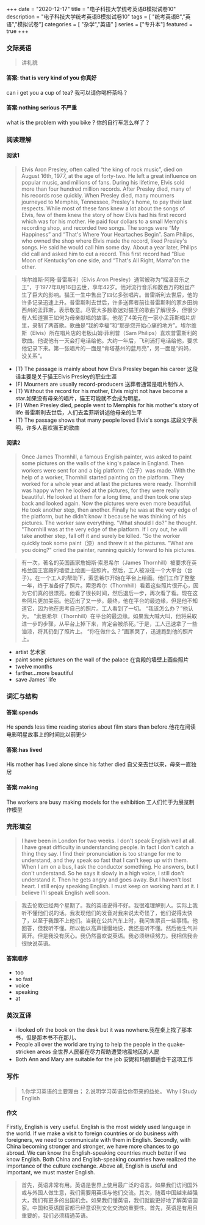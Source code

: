 +++
date = "2020-12-17"
title = "电子科技大学统考英语B模拟试卷10"
description = "电子科技大学统考英语B模拟试卷10"
tags = [ "统考英语B","英语","模拟试卷"]
categories = [
    "杂学","英语"
]
series = ["专升本"]
featured = true
+++

### 交际英语
> 讲礼貌
#### 答案: that is very kind of you 你真好
can i get you a cup of tea? 我可以请你喝杯茶吗？
#### 答案:nothing serious  不严重
what is the problem with you bike ? 你的自行车怎么样了？


### 阅读理解

#### 阅读1
> Elvis Aron Presley, often called “the king of rock music”, died on August 16th, 1977, at the age of forty-two. He left a great influence on popular music, and millions of fans. During his lifetime, Elvis sold more than four hundred million records. After Presley died, many of his records rose quickly. When Presley died, many mourners journeyed to Memphis, Tennessee, Presley's home, to pay their last respects. While most of these fans knew a lot about the songs of Elvis, few of them knew the story of how Elvis had his first record which was for his mother. He paid four dollars to a small Memphis recording shop, and recorded two songs. The songs were “My Happiness” and “That's Where Your Heartaches Begin”. Sam Philips, who owned the shop where Elvis made the record, liked Presley's songs. He said he would call him some day. About a year later, Philips did call and asked him to cut a record. This first record had “Blue Moon of Kentucky”on one side, and “That's All Right, Mama”on the other.

> 埃尔维斯·阿隆·普雷斯利（Elvis Aron Presley）通常被称为“摇滚音乐之王”，于1977年8月16日去世，享年42岁。他对流行音乐和数百万的粉丝产生了巨大的影响。猫王一生中售出了四亿多张唱片。普雷斯利去世后，他的许多记录迅速上升。普雷斯利去世后，许多送葬者前往普雷斯利的家乡田纳西州的孟菲斯，表示敬意。尽管大多数歌迷对猫王的歌曲了解很多，但很少有人知道猫王如何为母亲献唱的故事。他花了4美元在一家小孟菲斯唱片店里，录制了两首歌。歌曲是“我的幸福”和“那是您开始心痛的地方”。埃尔维斯（Elvis）所在唱片店的老板山姆·菲利普（Sam Philips）喜欢普雷斯利的歌曲。他说他有一天会打电话给他。大约一年后，飞利浦打电话给他，要求他记录下来。第一张唱片的一面是“肯塔基州的蓝月亮”，另一面是“妈妈，没关系”。
* (T) The passage is mainly about how Elvis Presley began his career 这段话主要是关于猫王Elvis Presley的职业生涯
* (F) Mourners are usually record-producers 送葬者通常是唱片制作人
* (T) Without the record for his mother, Elvis might not have become a star.如果没有母亲的唱片，猫王可能就不会成为明星。
* (F) When Presley died, people went to Memphis for his mother's story of life 普雷斯利去世后，人们去孟菲斯讲述他母亲的生平
* (T) The passage shows that many people loved Elvis's songs.这段文字表明，许多人喜欢猫王的歌曲
#### 阅读2
> Once James Thornhill, a famous English painter, was asked to paint some pictures on the walls of the king's palace in England.
  Then workers were sent for and a big platform（台子）was made.
  With the help of a worker, Thornhill started painting on the platform. They worked for a whole year and at last the pictures were ready.
  Thornhill was happy when he looked at the pictures, for they were really beautiful. He looked at them for a long time, and then took one step back and looked again. Now the pictures were even more beautiful. He took another step, then another. Finally he was at the very edge of the platform, but he didn't know it because he was thinking of his pictures.
  The worker saw everything. "What should I do?" he thought. "Thornhill was at the very edge of the platform. If I cry out, he will take another step, fall off it and surely be killed. "So the worker quickly took some paint（漆）and threw it at the pictures.
  "What are you doing?" cried the painter, running quickly forward to his pictures.

> 有一次，著名的英国画家詹姆斯·索恩希尔（James Thornhill）被要求在英格兰国王宫殿的墙壁上绘画一些照片。然后，工人被派往一个大平台（台子）。在一个工人的帮助下，索恩希尔开始在平台上绘画。他们工作了整整一年，终于准备好了照片。索恩希尔（Thornhill）看着这些照片很开心，因为它们真的很漂亮。他看了很长时间，然后退后一步，再次看了看。现在这些照片更加美丽。他迈出了又一步。最终，他在平台的最边缘，但是他不知道它，因为他在思考自己的照片。工人看到了一切。 “我该怎么办？”他认为。 “索恩希尔（Thornhill）在平台的最边缘。如果我大喊大叫，他将采取进一步的步骤，从平台上掉下来，肯定会被杀死。”于是，工人迅速拿了一些油漆，将其扔到了照片上。 “你在做什么？”画家哭了，迅速跑到他的照片上。

* artist 艺术家
* paint some pictures on the wall of the palace 在宫殿的墙壁上画些照片
* twelve months 
* farther…more beautiful
* save James' life


### 词汇与结构
#### 答案:spends
He spends  less time reading stories about film stars than before.他花在阅读电影明星故事上的时间比以前更少
#### 答案:has lived
His mother has lived alone since his father died 自父亲去世以来，母亲一直独居
#### 答案:making
The workers are busy making models for the exhibition  工人们忙于为展览制作模型

### 完形填空
> I have been in London for two weeks. I don't speak English well at all. I have great difficulty in understanding people. In fact I don't catch a thing they say. I find their pronunciation is too strange for me to understand, and they speak so fast that I can't keep up with them. When I am on a bus, I ask the conductor something. He answers, but I don't understand. So he says it slowly in a high voice, I still don't understand it. Then he gets angry and goes away.
  But I haven't lost heart. I still enjoy speaking English. I must keep on working hard at it. I believe I'll speak English well soon.

> 我去伦敦已经两个星期了。我的英语说得不好。我很难理解别人。实际上我听不懂他们说的话。我发现他们的发音对我来说太奇怪了，他们说得太快了，以至于我跟不上他们。当我在公共汽车上时，我问售票员一些事情。他回答，但我听不懂。所以他以高声慢慢地说，我还是听不懂。然后他生气并离开。但是我没有灰心。我仍然喜欢说英语。我必须继续努力。我相信我会很快说英语。
#### 答案顺序
* too
* so fast
* voice
* speaking
* at
### 英汉互译
* i looked ofr the book on the desk but it was nowhere.我在桌上找了那本书，但是那本书不在那儿、
* People all over the world are trying to help the people in the quake-stricken areas 全世界人民都在尽力帮助遭受地震地区的人民
* Both Ann and Mary are suitable for the job 安妮和玛丽都适合干这项工作


### 写作 
> 1.你学习英语的主要理由；
  2.说明学习英语给你带来的益处。
  Why I Study English
#### 作文
Firstly, English is very useful. English is the most widely used language in the world. If we make a visit to foreign countries or do business with foreigners, we need to communicate with them in English. Secondly, with China becoming stronger and stronger, we have more chances to go abroad. We can know the English-speaking countries much better if we know English. Both China and English-speaking countries have realized the importance of the culture exchange. Above all, English is useful and important, we must master English.

> 首先，英语非常有用。英语是世界上使用最广泛的语言。如果我们访问国外或与外国人做生意，我们需要用英语与他们交流。其次，随着中国越来越强大，我们有更多的出国机会。如果我们懂英语，我们就能更好地了解英语国家。中国和英语国家都已经意识到文化交流的重要性。首先，英语是有用且重要的，我们必须精通英语。